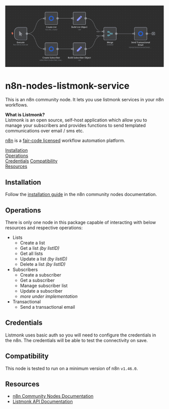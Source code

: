 ![alt text](workflow-sample.png)

# n8n-nodes-listmonk-service

This is an n8n community node. It lets you use listmonk services in your n8n workflows.

**What is Listmonk?**  
Listmonk is an open source, self-host application which allow you to manage your subscribers and provides functions to send templated communications over email / sms etc.

[n8n](https://n8n.io/) is a [fair-code licensed](https://docs.n8n.io/reference/license/) workflow automation platform.

[Installation](#installation)  
[Operations](#operations)  
[Credentials](#credentials)
[Compatibility](#compatibility)  
[Resources](#resources)  

## Installation

Follow the [installation guide](https://docs.n8n.io/integrations/community-nodes/installation/) in the n8n community nodes documentation.

## Operations

There is only one node in this package capable of interacting with below resources and respective operations:

- Lists  
	- Create a list
	- Get a list _(by listID)_
	- Get all lists
	- Update a list _(by listID)_
	- Delete a list _(by listID)_
- Subscribers
	- Create a subscriber
	- Get a subscriber
	- Manage subscriber list
	- Update a subscriber
	- _more under implementation_
- Transactional
	- Send a transactional email

## Credentials

Listmonk uses basic auth so you will need to configure the credentials in the n8n. The credentials will be able to test the connectivity on save.

## Compatibility

This node is tested to run on a minimum version of n8n `v1.46.0`.

## Resources

* [n8n Community Nodes Documentation](https://docs.n8n.io/integrations/community-nodes/)
* [Listmonk API Documentation](https://listmonk.app/docs/apis/apis/)



